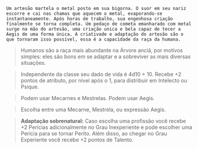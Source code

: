 
```
Um artesão martela o metal posto em sua bigorna. O suor em seu nariz escorre e cai nas chamas que aquecem o metal, evaporando-se instantaneamente. Após horas de trabalho, sua engenhosa criação finalmente se torna completa. Um pedaço de cometa emanharado com metal surge na mão do artesão, uma criação unica e bela capaz de tecer a Aegis de uma forma única. A criativade e adaptação do artesão são o que tornaram isso possível, essa é a capacidade da raça da humana.
```

>Humanos são a raça mais abundante na Árvore anciã, por motivos simples: eles são bons em se adaptar e a sobreviver as mais diversas situações.

>Independente da classe seu dado de vida é 4d10 + 10. Recebe +2 pontos de atributo, por nível após o 1, para distribuir em Intelecto ou Psique.

>Podem usar Mecarnes e Mestrelas. Podem usar Aegis.

>Escolha entre uma Mecarne, Mestrela, ou expressão Aegis.

 >**Adaptação sobrenatural:** Caso escolha uma profissão você recebe +2 Perícias adicionalmente no Grau Inexperiente e pode escolher uma Perícia para se tornar Perito. Além disso, ao chegar no Grau Experiente você recebe +2 pontos de Talento.